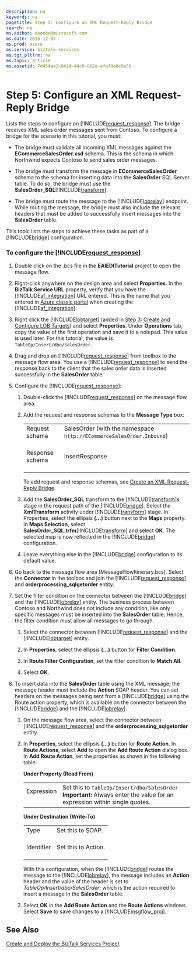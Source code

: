 ```yaml
---
description: na
keywords: na
pagetitle: Step 5: Configure an XML Request-Reply Bridge
search: na
ms.author: deonhe@microsoft.com
ms.date: 2015-12-07
ms.prod: azure
ms.service: biztalk-services
ms.tgt_pltfrm: na
ms.topic: article
ms.assetid: 7d454ae2-0414-44c0-892e-efaf8e8c8e5b
---
```

# Step 5: Configure an XML Request-Reply Bridge
Lists the steps to configure an [!INCLUDE[request_response](/Token/request_response_md.md)]. The bridge receives XML sales order messages sent from Contoso. To configure a bridge for the scenario in this tutorial, you must:

- The bridge must validate all incoming XML messages against the **ECommerceSalesOrder.xsd** schema. This is the schema in which Northwind expects Contoso to send sales order messages.

- The bridge must transform the message in **ECommerceSalesOrder** schema to the schema for inserting data into the **SalesOrder** SQL Server table. To do so, the bridge must use the **SalesOrder_SQL**[!INCLUDE[transform](/Token/transform_md.md)].

- The bridge must route the message to the [!INCLUDE[lobrelay](/Token/lobrelay_md.md)] endpoint. While routing the message, the bridge must also include the relevant headers that must be added to successfully insert messages into the **SalesOrder** table.

This topic lists the steps to achieve these tasks as part of a [!INCLUDE[bridge](/Token/bridge_md.md)] configuration.

### To configure the [!INCLUDE[request_response](/Token/request_response_md.md)]

1. Double click on the .bcs file in the **EAIEDITutorial** project to open the message flow.

2. Right-click anywhere on the design area and select **Properties**. In the **BizTalk Service URL** property, verify that you have the [!INCLUDE[af_integration](/Token/af_integration_md.md)] URL entered. This is the name that you entered in [Azure classic portal](http://go.microsoft.com/fwlink/p/?LinkId=517414) when creating the [!INCLUDE[af_integration](/Token/af_integration_md.md)].

3. Right click the [!INCLUDE[lobtarget](/Token/lobtarget_md.md)] (added in [Step 3: Create and Configure LOB Targets](/Topic/Step_3__Create_and_Configure_LOB_Targets.md)) and select **Properties**. Under **Operations** tab, copy the value of the first operation and save it to a notepad. This value is used later. For this tutorial, the value is `TableOp/Insert/dbo/SalesOrder`.

4. Drag and drop an [!INCLUDE[request_response](/Token/request_response_md.md)] from toolbox to the message flow area. You use a [!INCLUDE[request_response](/Token/request_response_md.md)] to send the response back to the client that the sales order data is inserted successfully in the **SalesOrder** table.

5. Configure the [!INCLUDE[request_response](/Token/request_response_md.md)]:

   1. Double-click the [!INCLUDE[request_response](/Token/request_response_md.md)] on the message flow area.

   2. Add the request and response schemas to the **Message Type** box:

      |||
      |-|-|
      |Request schema <br /> <br />|SalesOrder (with the namespace `http://ECommerceSalesOrder.Inbound`) <br /> <br />|
      |Response schema <br /> <br />|InsertResponse <br /> <br />|
      To add request and response schemas, see [Create an XML Request-Reply Bridge](/Topic/Create_an_XML_Request-Reply_Bridge.md).

   3. Add the **SalesOrder_SQL** transform to the [!INCLUDE[transform](/Token/transform_md.md)]s stage in the request path of the [!INCLUDE[bridge](/Token/bridge_md.md)]. Select the **XmlTransform** activity under [!INCLUDE[transform](/Token/transform_md.md)] stage. In Properties, select the ellipsis **(…)** button next to the **Maps** property. In **Maps Selection**, select **SalesOrder_SQL.trfm**[!INCLUDE[transform](/Token/transform_md.md)] and select **OK**. The selected map is now reflected in the [!INCLUDE[bridge](/Token/bridge_md.md)] configuration.

   4. Leave everything else in the [!INCLUDE[bridge](/Token/bridge_md.md)] configuration to its default value.

6. Go back to the message flow area (MessageFlowItinerary.bcs). Select the **Connector** in the toolbox and join the [!INCLUDE[request_response](/Token/request_response_md.md)] and **orderprocessing_sqlgetorder** entity.

7. Set the filter condition on the connector between the [!INCLUDE[bridge](/Token/bridge_md.md)] and the [!INCLUDE[lobrelay](/Token/lobrelay_md.md)] entity. The business process between Contoso and Northwind does not include any condition, like only specific messages must be inserted into the **SalesOrder** table. Hence, the filter condition must allow all messages to go through.

   1. Select the connector between [!INCLUDE[request_response](/Token/request_response_md.md)] and the [!INCLUDE[lobtarget](/Token/lobtarget_md.md)] entity.

   2. In **Properties**, select the ellipsis **(…)** button for **Filter Condition**.

   3. In **Route Filter Configuration**, set the filter condition to **Match All**.

   4. Select **OK**.

8. To insert data into the **SalesOrder** table using the XML message, the message header must include the **Action** SOAP header. You can set headers on the messages being sent from a [!INCLUDE[bridge](/Token/bridge_md.md)] using the Route action property, which is available on the connector between the [!INCLUDE[bridge](/Token/bridge_md.md)] and the [!INCLUDE[lobrelay](/Token/lobrelay_md.md)].

   1. On the message flow area, select the connector between [!INCLUDE[request_response](/Token/request_response_md.md)] and the **orderprocessing_sqlgetorder** entity.

   2. In **Properties**, select the ellipsis **(…)** button for **Route Action**. In **Route Actions**, select **Add** to open the **Add Route Action** dialog box. In **Add Route Action**, set the properties as shown in the following table:

      **Under Property (Read From)**

      |||
      |-|-|
      |Expression <br /> <br />|Set this to `TableOp/Insert/dbo/SalesOrder` **Important:** Always enter the value for an expression within single quotes. <br />|
      **Under Destination (Write-To)**

      |||
      |-|-|
      |Type <br /> <br />|Set this to SOAP. <br /> <br />|
      |Identifier <br /> <br />|Set this to Action. <br /> <br />|
      With this configuration, when the [!INCLUDE[bridge](/Token/bridge_md.md)] routes the message to the [!INCLUDE[lobrelay](/Token/lobrelay_md.md)], the message includes an **Action** header and the value of the header is set to *TableOp/Insert/dbo/SalesOrder*; which is the action required to insert a message in the **SalesOrder** table.

   3. Select **OK** in the **Add Route Action** and the **Route Actions** windows. Select **Save** to save changes to a [!INCLUDE[msgflow_proj](/Token/msgflow_proj_md.md)].

## See Also
[Create and Deploy the BizTalk Services Project](/Topic/Create_and_Deploy_the_BizTalk_Services_Project.md)

